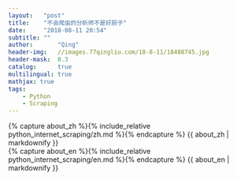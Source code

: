 ```yaml
---
layout:   "post"
title:    "不会爬虫的分析师不是好厨子"
date:     "2018-08-11 20:54"
subtitle: ""
author:       "Qing"
header-img:   //images.77qingliu.com/18-8-11/18488745.jpg
header-mask:  0.3
catalog:      true
multilingual: true
mathjax: true
tags:
    - Python
    - Scraping
---
```

<!-- Chinese Version -->
<div class="zh post-container">
    {% capture about_zh %}{% include_relative python_internet_scraping/zh.md %}{% endcapture %}
    {{ about_zh | markdownify }}
</div>

<!-- English Version -->
<div class="en post-container">
    {% capture about_en %}{% include_relative python_internet_scraping/en.md %}{% endcapture %}
    {{ about_en | markdownify }}
</div>
